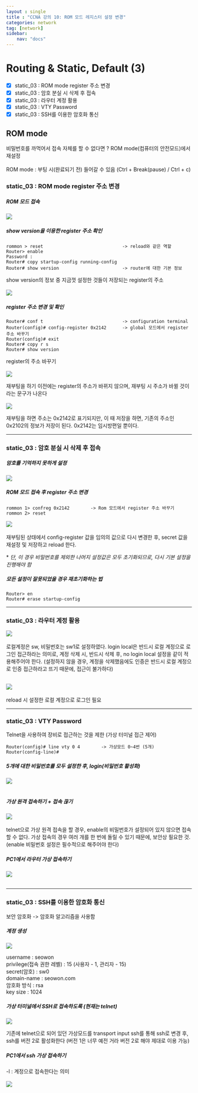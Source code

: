 ```yaml
---
layout : single
title : "CCNA 강의 10: ROM 모드 레지스터 설정 변경"
categories: network
tag: [network]
sidebar:
    nav: "docs"
---
```


# Routing & Static, Default (3)

-  [x] static_03 : ROM mode register 주소 변경
-  [x] static_03 : 암호 분실 시 삭제 후 접속
-  [x] static_03 : 라우터 계정 활용
-  [x] static_03 : VTY Password
-  [x] static_03 : SSH를 이용한 암호화 통신

## ROM mode
비밀번호를 까먹어서 접속 자체를 할 수 없다면 ? ROM mode(컴퓨터의 안전모드)에서 재설정 <br><br>
ROM mode : 부팅 시(완료되기 전) 들어갈 수 있음 (Ctrl + Break(pause) / Ctrl + c)

### static_03 : ROM mode register 주소 변경

##### ROM 모드 접속
<img src = "/images/network/packet_tracer/39.png">

##### show version을 이용한 register 주소 확인

```
rommon > reset                              -> reload와 같은 역할
Router> enable                              
Password :
Router# copy startup-config running-config
Router# show version                        -> router에 대한 기본 정보
```

show version의 정보 중 지금껏 설정한 것들이 저장되는 register의 주소<br><br>
<img src = "/images/network/packet_tracer/40.png">


##### register 주소 변경 및 확인

```
Router# conf t                              -> configuration terminal
Router(config)# config-register 0x2142      -> global 모드에서 register 주소 바꾸기
Router(config)# exit
Router# copy r s
Router# show version
```

register의 주소 바꾸기<br><br>
<img src = "/images/network/packet_tracer/41.png">

재부팅을 하기 이전에는 register의 주소가 바뀌지 않으며, 재부팅 시 주소가 바뀔 것이라는 문구가 나온다<br><br>
<img src = "/images/network/packet_tracer/42.png">

재부팅을 하면 주소는 0x2142로 표기되지만, 이 때 저장을 하면, 기존의 주소인 0x2102의 정보가 저장이 된다. 0x2142는 임시방편일 뿐이다.

---

### static_03 : 암호 분실 시 삭제 후 접속
##### 암호를 기억하지 못하게 설정
<img src = "/images/network/packet_tracer/43.png">


##### ROM 모드 접속 후 register 주소 변경

```
rommon 1> confreg 0x2142        -> Rom 모드에서 register 주소 바꾸기
rommon 2> reset
```
<img src = "/images/network/packet_tracer/44.png"> <br> <br>
재부팅된 상태에서 config-register 값을 임의의 값으로 다시 변경한 후, secret 값을 재설정 및 저장하고 reload 한다. <br>

\* *단, 이 경우 비밀번호를 제외한 나머지 설정값은 모두 초기화되므로, 다시 기본 설정을 진행해야 함*

##### 모든 설정이 잘못되었을 경우 재초기화하는 법

```
Router> en
Router# erase startup-config
```

---

### static_03 : 라우터 계정 활용
<img src = "/images/network/packet_tracer/45.png"> <br> <br>
로컬계정은 sw, 비밀번호는 sw1로 설정하였다. login local은 반드시 로컬 계정으로 로그인 접근하라는 의미로, 계정 삭제 시, 반드시 삭제 후, no login local 설정을 같이 적용해주어야 한다. (설정하지 않을 경우, 계정을 삭제했음에도 인증은 반드시 로컬 계정으로 인증 접근하라고 뜨기 때문에, 접근이 불가하다)<br> <br>

<img src = "/images/network/packet_tracer/46.png"> <br> <br>
reload 시 설정한 로컬 계정으로 로그인 필요

---

### static_03 :  VTY Password

Telnet을 사용하여 장비로 접근하는 것을 제한 (가상 터미널 접근 제어)

```
Router(config)# line vty 0 4        -> 가상모드 0~4번 (5개)
Router(config-line)#
```
##### 5개에 대한 비밀번호를 모두 설정한 후, login(비밀번호 활성화)
<img src = "/images/network/packet_tracer/47.png"> <br> <br>

##### 가상 원격 접속하기 + 접속 끊기
<img src = "/images/network/packet_tracer/48.png"> <br> <br>
telnet으로 가상 원격 접속을 할 경우, enable의 비밀번호가 설정되어 있지 않으면 접속할 수 없다. 가상 접속의 경우 여러 개를 한 번에 돌릴 수 있기 때문에, 보안상 필요한 것. (enable 비밀번호 설정은 필수적으로 해주어야 한다)

##### PC1에서 라우터 가상 접속하기
<img src = "/images/network/packet_tracer/49.png"> <br> <br>

---

### static_03 : SSH를 이용한 암호화 통신

보안 암호화 -> 암호화 알고리즘을 사용함

##### 계정 생성
<img src = "/images/network/packet_tracer/50.png"> <br>

username : seowon<br>
privilege(접속 권한 레벨) : 15 (사용자 - 1, 관리자 - 15)<br>
secret(암호) : sw0<br>
domain-name : seowon.com<br>
암호화 방식 : rsa<br>
key size : 1024<br>

##### 가상 터미널에서 SSH로 접속하도록 (현재는 telnet)
<img src = "/images/network/packet_tracer/51.png"> <br>

기존에 telnet으로 되어 있던 가상모드를 transport input ssh를 통해 ssh로 변경 후, ssh를 버전 2로 활성화한다 (버전 1은 너무 예전 거라 버전 2로 해야 제대로 이용 가능)

##### PC1에서 ssh 가상 접속하기
-l : 계정으로 접속한다는 의미<br> <br>
<img src = "/images/network/packet_tracer/52.png"> <br>